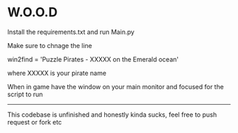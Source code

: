 # W.O.O.D

Install the requirements.txt and run Main.py

Make sure to chnage the line 

win2find = 'Puzzle Pirates - XXXXX on the Emerald ocean'

where XXXXX is your pirate name

When in game have the window on your main monitor and focused for the script to run

-------------------------------------------------------

This codebase is unfinished and honestly kinda sucks, feel free to push request or fork etc
